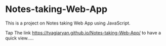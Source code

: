 # Notes-taking-Web-App
This is a project on Notes taking Web App using JavaScript.

Tap The link https://tyagiaryan.github.io/Notes-taking-Web-App/ to have a quick view.....
